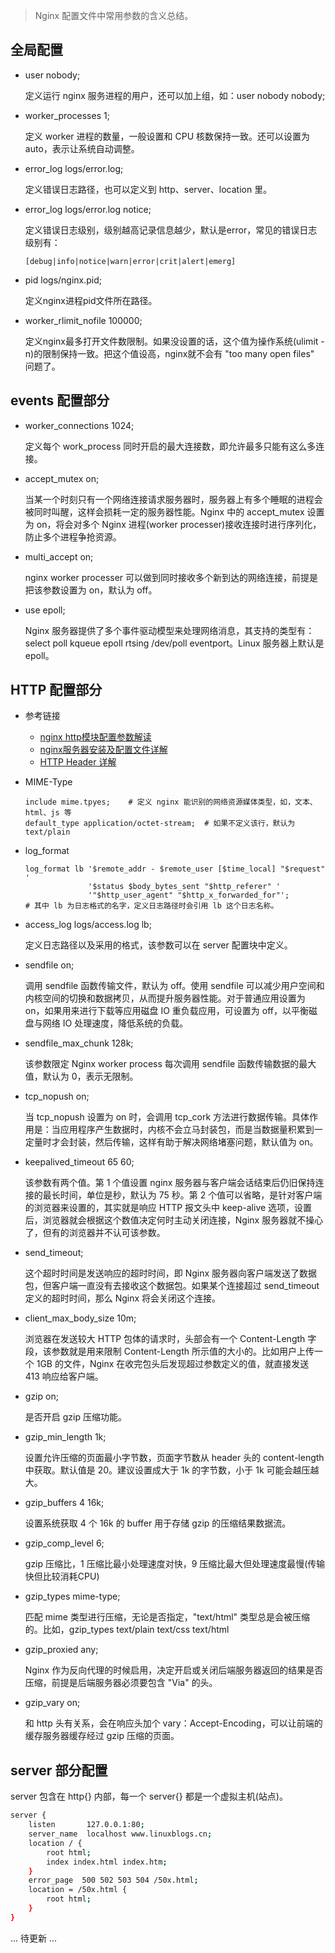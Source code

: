 > Nginx 配置文件中常用参数的含义总结。




## 全局配置

* user nobody;

  定义运行 nginx 服务进程的用户，还可以加上组，如：user nobody nobody;
* worker_processes 1;
  
  定义 worker 进程的数量，一般设置和 CPU 核数保持一致。还可以设置为 auto，表示让系统自动调整。
* error_log logs/error.log;

  定义错误日志路径，也可以定义到 http、server、location 里。
* error_log logs/error.log notice;

  定义错误日志级别，级别越高记录信息越少，默认是error，常见的错误日志级别有：
  ```
  [debug|info|notice|warn|error|crit|alert|emerg]
  ```
* pid logs/nginx.pid;

  定义nginx进程pid文件所在路径。
* worker_rlimit_nofile 100000;

  定义nginx最多打开文件数限制。如果没设置的话，这个值为操作系统(ulimit -n)的限制保持一致。把这个值设高，nginx就不会有 "too many open files" 问题了。


## events 配置部分

* worker_connections 1024;

  定义每个 work_process 同时开启的最大连接数，即允许最多只能有这么多连接。
* accept_mutex on;

  当某一个时刻只有一个网络连接请求服务器时，服务器上有多个睡眠的进程会被同时叫醒，这样会损耗一定的服务器性能。Nginx 中的 accept_mutex 设置为 on，将会对多个 Nginx 进程(worker processer)接收连接时进行序列化，防止多个进程争抢资源。

* multi_accept on;

  nginx worker processer 可以做到同时接收多个新到达的网络连接，前提是把该参数设置为 on，默认为 off。

* use epoll;

  Nginx 服务器提供了多个事件驱动模型来处理网络消息，其支持的类型有：select poll kqueue epoll rtsing /dev/poll eventport。Linux 服务器上默认是 epoll。


## HTTP 配置部分

* 参考链接

  - [nginx http模块配置参数解读](https://segmentfault.com/a/1190000012672431)
  - [nginx服务器安装及配置文件详解](https://segmentfault.com/a/1190000002797601)
  - [HTTP Header 详解](https://kb.cnblogs.com/page/92320/)

* MIME-Type

  ```
  include mime.tpyes;    # 定义 nginx 能识别的网络资源媒体类型，如，文本、html、js 等
  default_type application/octet-stream;  # 如果不定义该行，默认为 text/plain
  ```

* log_format

  ```
  log_format lb '$remote_addr - $remote_user [$time_local] "$request" '
                '$status $body_bytes_sent "$http_referer" '
                '"$http_user_agent" "$http_x_forwarded_for"';
  # 其中 lb 为日志格式的名字，定义日志路径时会引用 lb 这个日志名称。
  ```

* access_log logs/access.log lb;

  定义日志路径以及采用的格式，该参数可以在 server 配置块中定义。

* sendfile on;

  调用 sendfile 函数传输文件，默认为 off。使用 sendfile 可以减少用户空间和内核空间的切换和数据拷贝，从而提升服务器性能。对于普通应用设置为 on，如果用来进行下载等应用磁盘 IO 重负载应用，可设置为 off，以平衡磁盘与网络 IO 处理速度，降低系统的负载。

* sendfile_max_chunk 128k;

  该参数限定 Nginx worker process 每次调用 sendfile 函数传输数据的最大值，默认为 0，表示无限制。

* tcp_nopush on;

  当 tcp_nopush 设置为 on 时，会调用 tcp_cork 方法进行数据传输。具体作用是：当应用程序产生数据时，内核不会立马封装包，而是当数据量积累到一定量时才会封装，然后传输，这样有助于解决网络堵塞问题，默认值为 on。

* keepalived_timeout 65 60;

  该参数有两个值。第 1 个值设置 nginx 服务器与客户端会话结束后仍旧保持连接的最长时间，单位是秒，默认为 75 秒。第 2 个值可以省略，是针对客户端的浏览器来设置的，其实就是响应 HTTP 报文头中 keep-alive 选项，设置后，浏览器就会根据这个数值决定何时主动关闭连接，Nginx 服务器就不操心了，但有的浏览器并不认可该参数。

* send_timeout;

  这个超时时间是发送响应的超时时间，即 Nginx 服务器向客户端发送了数据包，但客户端一直没有去接收这个数据包。如果某个连接超过 send_timeout 定义的超时时间，那么 Nginx 将会关闭这个连接。

* client_max_body_size 10m;

  浏览器在发送较大 HTTP 包体的请求时，头部会有一个 Content-Length 字段，该参数就是用来限制 Content-Length 所示值的大小的。比如用户上传一个 1GB 的文件，Nginx 在收完包头后发现超过参数定义的值，就直接发送 413 响应给客户端。

* gzip on;

  是否开启 gzip 压缩功能。

* gzip_min_length 1k;

  设置允许压缩的页面最小字节数，页面字节数从 header 头的 content-length 中获取。默认值是 20。建议设置成大于 1k 的字节数，小于 1k 可能会越压越大。

* gzip_buffers 4 16k;

  设置系统获取 4 个 16k 的 buffer 用于存储 gzip 的压缩结果数据流。

* gzip_comp_level 6;

  gzip 压缩比，1 压缩比最小处理速度对快，9 压缩比最大但处理速度最慢(传输快但比较消耗CPU)

* gzip_types mime-type;

  匹配 mime 类型进行压缩，无论是否指定，"text/html" 类型总是会被压缩的。比如，gzip_types text/plain text/css text/html

* gzip_proxied any;

  Nginx 作为反向代理的时候启用，决定开启或关闭后端服务器返回的结果是否压缩，前提是后端服务器必须要包含 "Via" 的头。

* gzip_vary on;

  和 http 头有关系，会在响应头加个 vary：Accept-Encoding，可以让前端的缓存服务器缓存经过 gzip 压缩的页面。


## server 部分配置

server 包含在 http{} 内部，每一个 server{} 都是一个虚拟主机(站点)。

```bash
server {
    listen       127.0.0.1:80;
    server_name  localhost www.linuxblogs.cn;
    location / {
        root html;
        index index.html index.htm;
    }
    error_page  500 502 503 504 /50x.html;
    location = /50x.html {
        root html;
    }
}

```

... 待更新 ...
